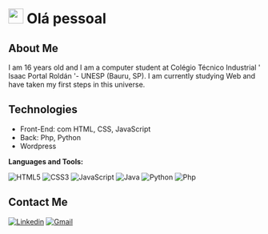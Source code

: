 # <img src = "https://media.giphy.com/media/hvRJCLFzcasrR4ia7z/giphy.gif" width = "30px" style = "max -width: 100%; "> Olá pessoal
 
## About Me

I am 16 years old and I am a computer student at Colégio Técnico Industrial ' Isaac Portal Roldán '- UNESP (Bauru, SP). I am currently studying Web and have taken my first steps in this universe.

## Technologies

- Front-End: com HTML, CSS, JavaScript
- Back: Php, Python
- Wordpress

**Languages and Tools:** 

![HTML5](https://img.shields.io/badge/-HTML5-E34F26?style=flat-square&logo=html5&logoColor=white)
![CSS3](https://img.shields.io/badge/-CSS3-1572B6?style=flat-square&logo=css3)
![JavaScript](https://img.shields.io/badge/-JavaScript-FFFF00?style=flat-square&logo=JavaScript&logoColor=gray)
![Java](https://img.shields.io/badge/-Java-E34A86?style=flat-square&logo=java&logoColor=white)
![Python](https://img.shields.io/badge/-Python-3776ab?style=flat-square&logo=Python&logoColor=white)
![Php](https://img.shields.io/badge/-Php-00008B?style=flat-square&logo=Php&logoColor=white)

##  Contact Me

[![Linkedin](https://img.shields.io/badge/LinkedIn-0077B5?style=for-the-badge&logo=linkedin&logoColor=white)](https://www.linkedin.com/in/gabriel-nicolim-791182205/)
[![Gmail](https://img.shields.io/badge/Gmail-B22222?style=for-the-badge&logo=Gmail&logoColor=white)](mailto:gabriel.nicolim@unesp.br)

